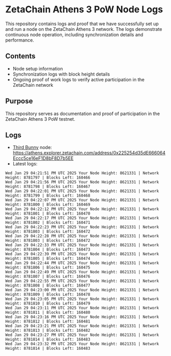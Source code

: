 # ZetaChain Athens 3 PoW Node Logs
This repository contains logs and proof that we have successfully set up and run a node on the ZetaChain Athens 3 network. The logs demonstrate continuous node operation, including synchronization details and performance.

## Contents
- Node setup information
- Synchronization logs with block height details
- Ongoing proof of work logs to verify active participation in the ZetaChain network

## Purpose
This repository serves as documentation and proof of participation in the ZetaChain Athens 3 PoW testnet.

## Logs

- [Third Bunny](https://thirdbunny.xyz/) node: https://athens.explorer.zetachain.com/address/0x225254d35dE666064Eccc5ce16eF1D8bF8D7b5EE
- Latest logs:
```
Wed Jan 29 04:21:51 PM UTC 2025 Your Node Height: 8621331 | Network Height: 8781797 | Blocks Left: 160466
Wed Jan 29 04:21:56 PM UTC 2025 Your Node Height: 8621331 | Network Height: 8781798 | Blocks Left: 160467
Wed Jan 29 04:22:01 PM UTC 2025 Your Node Height: 8621331 | Network Height: 8781799 | Blocks Left: 160468
Wed Jan 29 04:22:07 PM UTC 2025 Your Node Height: 8621331 | Network Height: 8781800 | Blocks Left: 160469
Wed Jan 29 04:22:12 PM UTC 2025 Your Node Height: 8621331 | Network Height: 8781801 | Blocks Left: 160470
Wed Jan 29 04:22:17 PM UTC 2025 Your Node Height: 8621331 | Network Height: 8781802 | Blocks Left: 160471
Wed Jan 29 04:22:23 PM UTC 2025 Your Node Height: 8621331 | Network Height: 8781803 | Blocks Left: 160472
Wed Jan 29 04:22:28 PM UTC 2025 Your Node Height: 8621331 | Network Height: 8781803 | Blocks Left: 160472
Wed Jan 29 04:22:33 PM UTC 2025 Your Node Height: 8621331 | Network Height: 8781804 | Blocks Left: 160473
Wed Jan 29 04:22:39 PM UTC 2025 Your Node Height: 8621331 | Network Height: 8781805 | Blocks Left: 160474
Wed Jan 29 04:22:44 PM UTC 2025 Your Node Height: 8621331 | Network Height: 8781806 | Blocks Left: 160475
Wed Jan 29 04:22:49 PM UTC 2025 Your Node Height: 8621331 | Network Height: 8781807 | Blocks Left: 160476
Wed Jan 29 04:22:55 PM UTC 2025 Your Node Height: 8621331 | Network Height: 8781808 | Blocks Left: 160477
Wed Jan 29 04:23:00 PM UTC 2025 Your Node Height: 8621331 | Network Height: 8781809 | Blocks Left: 160478
Wed Jan 29 04:23:05 PM UTC 2025 Your Node Height: 8621331 | Network Height: 8781810 | Blocks Left: 160479
Wed Jan 29 04:23:11 PM UTC 2025 Your Node Height: 8621331 | Network Height: 8781811 | Blocks Left: 160480
Wed Jan 29 04:23:16 PM UTC 2025 Your Node Height: 8621331 | Network Height: 8781812 | Blocks Left: 160481
Wed Jan 29 04:23:21 PM UTC 2025 Your Node Height: 8621331 | Network Height: 8781813 | Blocks Left: 160482
Wed Jan 29 04:23:27 PM UTC 2025 Your Node Height: 8621331 | Network Height: 8781814 | Blocks Left: 160483
Wed Jan 29 04:23:32 PM UTC 2025 Your Node Height: 8621331 | Network Height: 8781814 | Blocks Left: 160483
```
